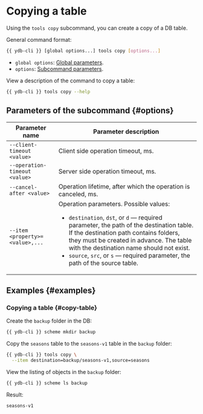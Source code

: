 # Copying a table

Using the `tools copy` subcommand, you can create a copy of a DB table.

General command format:

```bash
{{ ydb-cli }} [global options...] tools copy [options...]
```

* `global options`: [Global parameters](../../../commands/global-options.md).
* `options`: [Subcommand parameters](#options).

View a description of the command to copy a table:

```bash
{{ ydb-cli }} tools copy --help
```

## Parameters of the subcommand {#options}

| Parameter name | Parameter description |
| --- | --- |
| `--client-timeout <value>` | Client side operation timeout, ms. |
| `--operation-timeout <value>` | Server side operation timeout, ms. |
| `--cancel-after <value>` | Operation lifetime, after which the operation is canceled, ms. |
| `--item <property>=<value>,...` | Operation parameters. Possible values:<br/><ul><li>`destination`, `dst`, or `d` — required parameter, the path of the destination table. If the destination path contains folders, they must be created in advance. The table with the destination name should not exist.</li><li>`source`, `src`, or `s` — required parameter, the path of the source table.</li></ul> |

## Examples {#examples}

### Copying a table {#copy-table}

Create the `backup` folder in the DB:

```bash
{{ ydb-cli }} scheme mkdir backup
```

Copy the `seasons` table to the `seasons-v1` table in the `backup` folder:

```bash
{{ ydb-cli }} tools copy \
  --item destination=backup/seasons-v1,source=seasons
```

View the listing of objects in the `backup` folder:

```bash
{{ ydb-cli }} scheme ls backup
```

Result:

```text
seasons-v1
```

